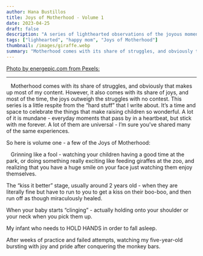 ```yaml
---
author: Hana Bustillos
title: Joys of Motherhood - Volume 1
date: 2023-04-25
draft: false
description: "A series of lighthearted observations of the joyous moments that make it all worth it. "
tags: ["lighhearted", "happy mom", "Joys of Motherhood"]
thumbnail: /images/giraffe.webp
summary: "Motherhood comes with its share of struggles, and obviously that makes up most of my content.  However, it also comes with its share of joys, and most of the time, the joys outweigh the struggles with no contest.  This series is a little respite from the “hard stuff” that I write about."
---
```

[Photo by energepic.com from Pexels:]( https://www.pexels.com/photo/person-feeding-giraffe-3839115/)

---


&nbsp;&nbsp; Motherhood comes with its share of struggles, and obviously that makes up most of my content.  However, it also comes with its share of joys, and most of the time, the joys outweigh the struggles with no contest.  This series is a little respite from the “hard stuff” that I write about.  It’s a time and space to celebrate the things that make raising children so wonderful.  A lot of it is mundane - everyday moments that pass by in a heartbeat, but stick with me forever.  A lot of them are universal - I’m sure you’ve shared many of the same experiences.

So here is volume one - a few of the Joys of Motherhood:

&nbsp;&nbsp; Grinning like a fool - watching your children having a good time at the park, or doing something really exciting like feeding giraffes at the zoo, and realizing that you have a huge smile on your face just watching them enjoy themselves.

The “kiss it better” stage, usually around 2 years old -  when they are literally fine but have to run to you to get a kiss on their boo-boo, and then run off as though miraculously healed.

When your baby starts “clinging” - actually holding onto your shoulder or your neck when you pick them up.

My infant who needs to HOLD HANDS in order to fall asleep.

After weeks of practice and failed attempts, watching my five-year-old bursting with joy and pride after conquering the monkey bars.
